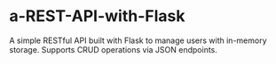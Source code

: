# a-REST-API-with-Flask
A simple RESTful API built with Flask to manage users with in-memory storage. Supports CRUD operations via JSON endpoints.
